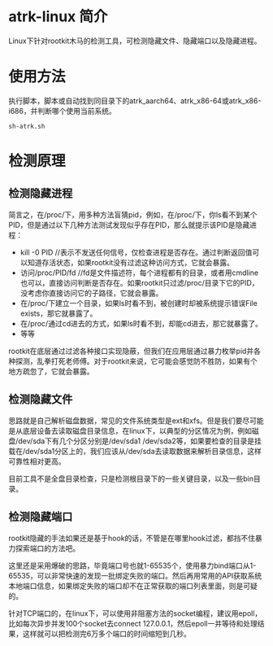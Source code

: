 # atrk-linux 简介
Linux下针对rootkit木马的检测工具，可检测隐藏文件、隐藏端口以及隐藏进程。

# 使用方法

执行脚本，脚本或自动找到同目录下的atrk_aarch64、atrk_x86-64或atrk_x86-i686，并判断哪个使用当前系统。
```
sh-atrk.sh
```

# 检测原理

## 检测隐藏进程

简言之，在/proc/下，用多种方法盲猜pid，例如，在/proc/下，你ls看不到某个PID，但是通过以下几种方法测试发现似乎存在PID，那么就提示该PID是隐藏进程：
 - kill -0 PID  //表示不发送任何信号，仅检查进程是否存在。通过判断返回值可以知道存活状态，如果rootkit没有过滤这种访问方式，它就会暴露。
 - 访问/proc/PID/fd //fd是文件描述符，每个进程都有的目录，或者用cmdline也可以，直接访问判断是否存在。如果rootkit只过滤/proc/目录下它的PID，没考虑你直接访问它的子路径，它就会暴露。
 - 在/proc/下建立一个目录，如果ls时看不到，被创建时却被系统提示错误File exists，那它就暴露了。
 - 在/proc/通过cd进去的方式，如果ls时看不到，却能cd进去，那它就暴露了。
 - 等等

rootkit在底层通过过滤各种接口实现隐蔽，但我们在应用层通过暴力枚举pid并各种探测，乱拳打死老师傅。对于rootkit来说，它可能会感觉防不胜防，如果有个地方疏忽了，它就会暴露。


## 检测隐藏文件

思路就是自己解析磁盘数据，常见的文件系统类型是ext和xfs。但是我们要尽可能是从底层设备去读取磁盘目录信息，在linux下，以典型的分区情况为例，例如磁盘/dev/sda下有几个分区分别是/dev/sda1 /dev/sda2等，如果要检查的目录是挂载在/dev/sda1分区上的，我们应该从/dev/sda去读取数据来解析目录信息，这样可靠性相对更高。

目前工具不是全盘目录检查，只是检测根目录下的一些关键目录，以及一些bin目录。

## 检测隐藏端口

rootkit隐藏的手法如果还是基于hook的话，不管是在哪里hook过滤，都挡不住暴力探索端口的方法吧。

这里还是采用爆破的思路，毕竟端口号也就1-65535个，使用暴力bind端口从1-65535，可以非常快速的发现一批绑定失败的端口。然后再用常用的API获取系统本地端口信息，如果绑定失败的端口却不在正常获取的端口列表里面，则是可疑的。

针对TCP端口的，在linux下，可以使用非阻塞方法的socket编程，建议用epoll，比如每次异步并发100个socket去connect 127.0.0.1，然后epoll一并等待和处理结果，这样就可以把检测完6万多个端口的时间缩短到几秒。
